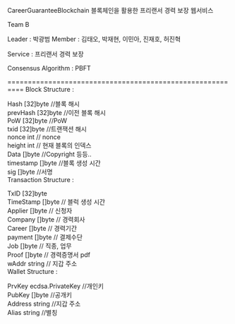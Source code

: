 CareerGuaranteeBlockchain
블록체인을 활용한 프리랜서 경력 보장 웹서비스

Team B

Leader : 박광범
Member : 김태오, 박재현, 이민아, 진재호, 허진혁

Service : 프리랜서 경력 보장

Consensus Algorithm : PBFT

==========================================================
Block Structure :

Hash      [32]byte //블록 해시  
prevHash  [32]byte //이전 블록 해시  
PoW       [32]byte //PoW  
txid      [32]byte //트랜잭션 해시  
nonce     int      // nonce  
height    int      // 현재 블록의 인덱스  
Data      []byte   //Copyright 등등..  
timestamp []byte   //블록 생성 시간  
sig       []byte   //서명  
Transaction Structure :

TxID      [32]byte  
TimeStamp []byte // 블럭 생성 시간  
Applier   []byte // 신청자  
Company   []byte // 경력회사  
Career    []byte // 경력기간  
payment   []byte // 결제수단  
Job       []byte // 직종, 업무  
Proof     []byte // 경력증명서 pdf  
wAddr     string // 지갑 주소  
Wallet Structure :

PrvKey  ecdsa.PrivateKey //개인키  
PubKey  []byte           //공개키  
Address string           //지갑 주소  
Alias   string           //별칭  
